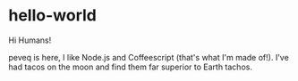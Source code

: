 # hello-world

Hi Humans!

peveq is here, I like Node.js and Coffeescript (that's what I'm made of!).
I've had tacos on the moon and find them far superior to Earth tachos.
